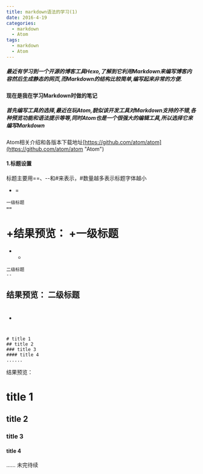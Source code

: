 ```yaml
---
title: markdown语法的学习(1)
date: 2016-4-19
categories:
  - markdown
  - Atom
tags:
  - markdown
  - Atom
---
```

##### 最近有学习到一个开源的博客工具Hexo,了解到它利用Markdown来编写博客内容然后生成静态的网页,而Markdown的结构比较简单,编写起来非常的方便.
#### 现在是我在学习Markdown时做的笔记

##### 首先编写工具的选择,最近在玩Atom,貌似该开发工具对Markdown支持的不错,各种预览功能和语法提示等等,同时Atom也是一个很强大的编辑工具,所以选择它来编写Markdown
Atom相关介绍和各版本下载地址[https://github.com/atom/atom](https://github.com/atom/atom "Atom")


#### 1.标题设置
标题主要用==、--和#来表示，#数量越多表示标题字体越小
+ =
```
一级标题
==
```
+结果预览：
+一级标题
==
+ -
```
二级标题
--
```
结果预览：
二级标题
--
+ #
```
# title 1
## title 2
### title 3
#### title 4
......
```
结果预览：
# title 1
## title 2
### title 3
#### title 4
......
未完待续
